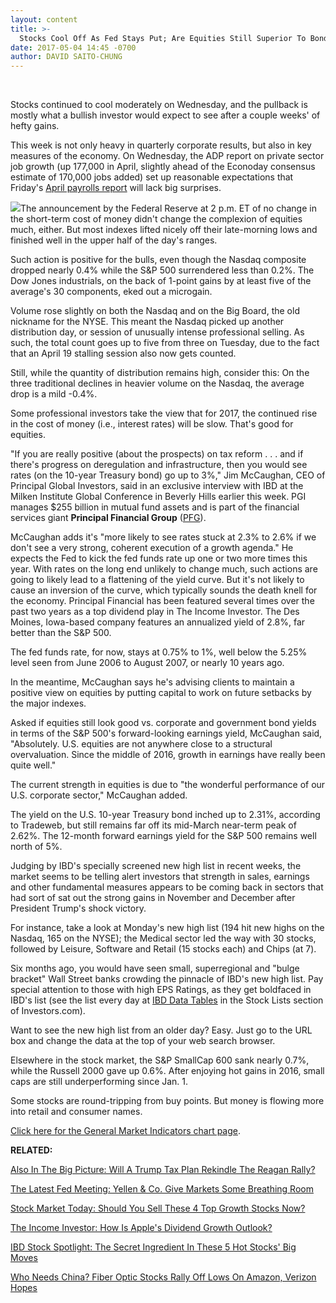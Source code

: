 ```yaml
---
layout: content
title: >-
  Stocks Cool Off As Fed Stays Put; Are Equities Still Superior To Bonds?
date: 2017-05-04 14:45 -0700
author: DAVID SAITO-CHUNG
---
```









 


Stocks continued to cool moderately on Wednesday, and the pullback is mostly what a bullish investor would expect to see after a couple weeks' of hefty gains.


This week is not only heavy in quarterly corporate results, but also in key measures of the economy. On Wednesday, the ADP report on private sector job growth (up 177,000 in April, slightly ahead of the Econoday consensus estimate of 170,000 jobs added) set up reasonable expectations that Friday's [April payrolls report](http://research.investors.com/economic-calendar/) will lack big surprises.


![](https://www.investors.com/wp-content/uploads/2017/05/MP_5x4_050317-183x300.png)The announcement by the Federal Reserve at 2 p.m. ET of no change in the short-term cost of money didn't change the complexion of equities much, either. But most indexes lifted nicely off their late-morning lows and finished well in the upper half of the day's ranges.


Such action is positive for the bulls, even though the Nasdaq composite dropped nearly 0.4% while the S&P 500 surrendered less than 0.2%. The Dow Jones industrials, on the back of 1-point gains by at least five of the average's 30 components, eked out a microgain.


Volume rose slightly on both the Nasdaq and on the Big Board, the old nickname for the NYSE. This meant the Nasdaq picked up another distribution day, or session of unusually intense professional selling. As such, the total count goes up to five from three on Tuesday, due to the fact that an April 19 stalling session also now gets counted.


Still, while the quantity of distribution remains high, consider this: On the three traditional declines in heavier volume on the Nasdaq, the average drop is a mild -0.4%.


Some professional investors take the view that for 2017, the continued rise in the cost of money (i.e., interest rates) will be slow. That's good for equities.


"If you are really positive (about the prospects) on tax reform . . . and if there's progress on deregulation and infrastructure, then you would see rates (on the 10-year Treasury bond) go up to 3%," Jim McCaughan, CEO of Principal Global Investors, said in an exclusive interview with IBD at the Milken Institute Global Conference in Beverly Hills earlier this week. PGI manages $255 billion in mutual fund assets and is part of the financial services giant **Principal Financial Group** ([PFG](https://research.investors.com/quote.aspx?symbol=PFG)).


McCaughan adds it's "more likely to see rates stuck at 2.3% to 2.6% if we don't see a very strong, coherent execution of a growth agenda." He expects the Fed to kick the fed funds rate up one or two more times this year. With rates on the long end unlikely to change much, such actions are going to likely lead to a flattening of the yield curve. But it's not likely to cause an inversion of the curve, which typically sounds the death knell for the economy.
Principal Financial has been featured several times over the past two years as a top dividend play in The Income Investor. The Des Moines, Iowa-based company features an annualized yield of 2.8%, far better than the S&P 500.


The fed funds rate, for now, stays at 0.75% to 1%, well below the 5.25% level seen from June 2006 to August 2007, or nearly 10 years ago.


In the meantime, McCaughan says he's advising clients to maintain a positive view on equities by putting capital to work on future setbacks by the major indexes.


Asked if equities still look good vs. corporate and government bond yields in terms of the S&P 500's forward-looking earnings yield, McCaughan said, "Absolutely. U.S. equities are not anywhere close to a structural overvaluation. Since the middle of 2016, growth in earnings have really been quite well."


The current strength in equities is due to "the wonderful performance of our U.S. corporate sector," McCaughan added.


The yield on the U.S. 10-year Treasury bond inched up to 2.31%, according to Tradeweb, but still remains far off its mid-March near-term peak of 2.62%. The 12-month forward earnings yield for the S&P 500 remains well north of 5%.


Judging by IBD's specially screened new high list in recent weeks, the market seems to be telling alert investors that strength in sales, earnings and other fundamental measures appears to be coming back in sectors that had sort of sat out the strong gains in November and December after President Trump's shock victory.


For instance, take a look at Monday's new high list (194 hit new highs on the Nasdaq, 165 on the NYSE); the Medical sector led the way with 30 stocks, followed by Leisure, Software and Retail (15 stocks each) and Chips (at 7).


Six months ago, you would have seen small, superregional and "bulge bracket" Wall Street banks crowding the pinnacle of IBD's new high list. Pay special attention to those with high EPS Ratings, as they get boldfaced in IBD's list (see the list every day at [IBD Data Tables](https://www.investors.com/ibd-data-tables/) in the Stock Lists section of Investors.com).


Want to see the new high list from an older day? Easy. Just go to the URL box and change the data at the top of your web search browser.


Elsewhere in the stock market, the S&P SmallCap 600 sank nearly 0.7%, while the Russell 2000 gave up 0.6%. After enjoying hot gains in 2016, small caps are still underperforming since Jan. 1.


Some stocks are round-tripping from buy points. But money is flowing more into retail and consumer names.


[Click here for the General Market Indicators chart page](https://www.investors.com/wp-content/uploads/2017/05/IBD0305152934GMI.pdf).


**RELATED:**


[Also In The Big Picture: Will A Trump Tax Plan Rekindle The Reagan Rally?](https://www.investors.com/market-trend/the-big-picture/stocks-cool-off-can-trumps-tax-cut-plan-bring-back-the-reagan-rally/)


[The Latest Fed Meeting: Yellen & Co. Give Markets Some Breathing Room](https://www.investors.com/news/economy/fed-decision-day-has-investors-nervous-about-one-thing/)


[Stock Market Today: Should You Sell These 4 Top Growth Stocks Now?](https://www.investors.com/market-trend/stock-market-today/dow-industrials-apple-cut-losses-should-you-sell-these-4-big-stock-winners/)


[The Income Investor: How Is Apple's Dividend Growth Outlook?](https://www.investors.com/category/research/the-income-investor/)


[IBD Stock Spotlight: The Secret Ingredient In These 5 Hot Stocks' Big Moves](https://www.investors.com/stock-lists/stock-spotlight/whats-the-secret-ingredient-behind-these-5-top-stocks-big-price-runs/)


[Who Needs China? Fiber Optic Stocks Rally Off Lows On Amazon, Verizon Hopes](https://www.investors.com/news/technology/fiber-optic-warnings-on-china-pile-up-can-amazon-google-verizon-support-sector/)


 




